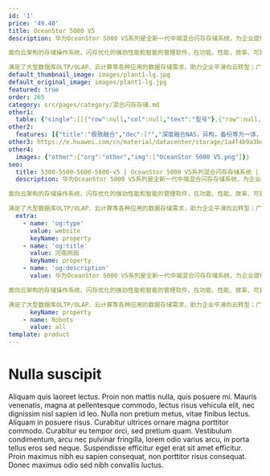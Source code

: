 ```yaml
---
id: '1'
price: '49.40'
title: OceanStor 5000 V5
description: 华为OceanStor 5000 V5系列是全新一代中端混合闪存存储系统，为企业提供稳定可靠，融合高效的数据服务。

面向云架构的存储操作系统、闪存优化的强劲性能和智能的管理软件，在功能、性能、效率、可靠性和易用性上都达到业界领先水平。

满足了大型数据库OLTP/OLAP、云计算等各种应用的数据存储需求，助力企业平滑向云转型；广泛适用于政府、金融、运营商，制造等行业。
default_thumbnail_image: images/plant1-lg.jpg
default_original_image: images/plant1-lg.jpg
featured: true
order: 265
category: src/pages/category/混合闪存存储.md
other1: 
  table: {"single":[[{"row":null,"col":null,"text":"型号"},{"row":null,"col":null,"text":"OceanStor 5300 V5"},{"row":null,"col":null,"text":"OceanStor 5500 V5"},{"row":null,"col":null,"text":"OceanStor 5600 V5"},{"row":null,"col":null,"text":"OceanStor 5800 V5"}],[{"row":null,"col":null,"text":"存储处理器"},{"row":null,"col":"4","text":"多核多处理器组"}],[{"row":null,"col":null,"text":"系统缓存"},{"row":null,"col":null,"text":"64GB~1024GB"},{"row":null,"col":null,"text":"128GB~2TB"},{"row":null,"col":null,"text":"256GB~4TB"},{"row":null,"col":null,"text":"512GB~8TB"}],[{"row":null,"col":null,"text":"最大控制器数"},{"row":null,"col":null,"text":"16"},{"row":null,"col":null,"text":"16"},{"row":null,"col":null,"text":"16"},{"row":null,"col":null,"text":"16"}],[{"row":null,"col":null,"text":"支持的存储协议"},{"row":null,"col":"4","text":"FC、iSCSI、NFS、CIFS、HTTP、FTP"}],[{"row":null,"col":null,"text":"前端通道端口类型"},{"row":null,"col":"4","text":"8/16/32 Gbps FC、1/10/25/40/100 Gbps Ethernet"}],[{"row":null,"col":null,"text":"后端端口类型"},{"row":null,"col":"4","text":"SAS3.0（单端口4*12Gbps）"}],[{"row":null,"col":null,"text":"数据保护软件"},{"row":null,"col":"4","text":"快照（HyperSnap）                                          克隆（HyperClone）\n\n拷贝（HyperCopy）                                          卷镜像（HyperMirror）\n\n阵列双活（HyperMetro）                                  远程复制（HyperReplication）  \n\nWORM（HyperLock）                                      一体化备份（HyperVault）"}],[{"row":null,"col":null,"text":"关键业务保障"},{"row":null,"col":"4","text":"智能服务质量控制（SmartQoS）                        智能缓存分区（SmartPartition）\n\nSSD智能缓存（SmartCache）"}],[{"row":null,"col":null,"text":"资源效率提升"},{"row":null,"col":"4","text":"智能LUN迁移（SmartMigration）                     智能异构虚拟化（SmartVirtualization）\n\n智能多租户（SmartMulti-tenant）                    配额管理（SmartQuota）\n\n智能重删（SmartDedupe）                               智能压缩（SmartCompression）\n\n智能精简配置（SmartThin）                              智能数据分级（SmartTier）\n\n智能数据迅移（SmartMotion）                          智能数据销毁（SmartErase）"}],[{"row":null,"col":null,"text":"存储管理软件"},{"row":null,"col":"4","text":"主机多路径（UltraPath）                                   容灾管理（BCManager）\n\n单设备管理软件（DeviceManager）                  集中运维管理软件（eSight）\n\n远程维护管理软件（eService）"}]]}
other2:
  features: [{"title":"极致融合","dec":["","深度融合NAS，异构，备份等为一体，效率成倍提升；免网关一体化双活，实现99.9999%高可用，保障用户业务7/24小时稳定可靠。",""]},{"title":"卓越性能","dec":["","深度闪存优化的系统设计，快速响应核心业务需求；极具灵活扩展，最大支持16控，8TB缓存，性能高达百万级IOPS。",""]},{"title":"智能云化","dec":["","通过eService实现存储设计、部署、运维全生命周期智能管理，并通过混合云方案等助力企业云化转型。",""]}]
other3: https://e.huawei.com/cn/material/datacenter/storage/1a4f4b9a3be04fe8a6dc49ccf5b7fd34
other4:
  images: {"other":{"org":"other","img":["OceanStor 5000 V5.png"]}}
seo:
  title: 5300-5500-5600-5800-v5 | OceanStor 5000 V5系列混合闪存存储系统 | null | null | 混合闪存存储 | 数据存储
  description: 华为OceanStor 5000 V5系列是全新一代中端混合闪存存储系统，为企业提供稳定可靠，融合高效的数据服务。

面向云架构的存储操作系统、闪存优化的强劲性能和智能的管理软件，在功能、性能、效率、可靠性和易用性上都达到业界领先水平。

满足了大型数据库OLTP/OLAP、云计算等各种应用的数据存储需求，助力企业平滑向云转型；广泛适用于政府、金融、运营商，制造等行业。
  extra:
    - name: 'og:type'
      value: website
      keyName: property
    - name: 'og:title'
      value: 河南网田
      keyName: property
    - name: 'og:description'
      value: 华为OceanStor 5000 V5系列是全新一代中端混合闪存存储系统，为企业提供稳定可靠，融合高效的数据服务。

面向云架构的存储操作系统、闪存优化的强劲性能和智能的管理软件，在功能、性能、效率、可靠性和易用性上都达到业界领先水平。

满足了大型数据库OLTP/OLAP、云计算等各种应用的数据存储需求，助力企业平滑向云转型；广泛适用于政府、金融、运营商，制造等行业。
      keyName: property
    - name: Robots
      value: all
template: product
---
```


# Nulla suscipit

Aliquam quis laoreet lectus. Proin non mattis nulla, quis posuere mi. Mauris venenatis, magna at pellentesque commodo, lectus risus vehicula elit, nec dignissim nisl sapien id leo. Nulla non pretium metus, vitae finibus lectus. Aliquam in posuere risus. Curabitur ultrices ornare magna porttitor commodo. Curabitur eu tempor orci, sed pretium quam. Vestibulum condimentum, arcu nec pulvinar fringilla, lorem odio varius arcu, in porta tellus eros sed neque. Suspendisse efficitur eget erat sit amet efficitur. Proin maximus nibh eu sapien consequat, non porttitor risus consequat. Donec maximus odio sed nibh convallis luctus.